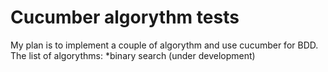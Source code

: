 Cucumber algorythm tests
========================

My plan is to implement a couple of algorythm and use cucumber for BDD.
The list of algorythms:
*binary search (under development)